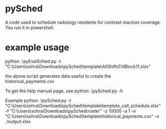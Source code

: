 # pySched
A code used to schedule radiology residents for contrast reaction coverage. You run it in powershell.

# example usage
python .\pyEvalSched.py -t "C:\Users\sohra\Downloads\pySched\template\AllShiftsTillBlock11.xlsx"

the above script generates data useful to create the historical_payments.csv

To get the help manual page, use
python .\pySched.py -h 


Example 
python .\pySched.py -t "C:\Users\sohra\Downloads\pySched\template\template_call_schedule.xlsx" -f "C:\Users\sohra\Downloads\pySched\roster" -z 10000 -a 1 -n "C:\Users\sohra\Downloads\pySched\template\historical_payments.csv" -o ./output.xlsx
